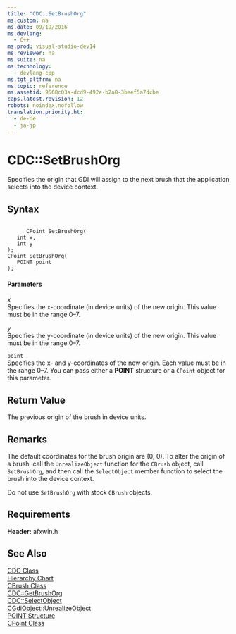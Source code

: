 ```yaml
---
title: "CDC::SetBrushOrg"
ms.custom: na
ms.date: 09/19/2016
ms.devlang: 
  - C++
ms.prod: visual-studio-dev14
ms.reviewer: na
ms.suite: na
ms.technology: 
  - devlang-cpp
ms.tgt_pltfrm: na
ms.topic: reference
ms.assetid: 9568c03a-dcd9-492e-b2a8-3beef5a7dcbe
caps.latest.revision: 12
robots: noindex,nofollow
translation.priority.ht: 
  - de-de
  - ja-jp
---
```

# CDC::SetBrushOrg
Specifies the origin that GDI will assign to the next brush that the application selects into the device context.  
  
## Syntax  
  
```  
  
      CPoint SetBrushOrg(  
   int x,  
   int y   
);  
CPoint SetBrushOrg(  
   POINT point   
);  
```  
  
#### Parameters  
 *x*  
 Specifies the x-coordinate (in device units) of the new origin. This value must be in the range 0–7.  
  
 *y*  
 Specifies the y-coordinate (in device units) of the new origin. This value must be in the range 0–7.  
  
 `point`  
 Specifies the x- and y-coordinates of the new origin. Each value must be in the range 0–7. You can pass either a **POINT** structure or a `CPoint` object for this parameter.  
  
## Return Value  
 The previous origin of the brush in device units.  
  
## Remarks  
 The default coordinates for the brush origin are (0, 0). To alter the origin of a brush, call the `UnrealizeObject` function for the `CBrush` object, call `SetBrushOrg`, and then call the `SelectObject` member function to select the brush into the device context.  
  
 Do not use `SetBrushOrg` with stock `CBrush` objects.  
  
## Requirements  
 **Header:** afxwin.h  
  
## See Also  
 [CDC Class](../vs140/CDC-Class.md)   
 [Hierarchy Chart](../vs140/Hierarchy-Chart.md)   
 [CBrush Class](../vs140/CBrush-Class.md)   
 [CDC::GetBrushOrg](../vs140/CDC--GetBrushOrg.md)   
 [CDC::SelectObject](../vs140/CDC--SelectObject.md)   
 [CGdiObject::UnrealizeObject](../vs140/CGdiObject--UnrealizeObject.md)   
 [POINT Structure](../vs140/POINT-Structure.md)   
 [CPoint Class](../vs140/CPoint-Class.md)